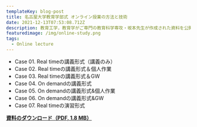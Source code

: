 ```yaml
---
templateKey: blog-post
title: 名古屋大学教育学部式 オンライン授業の方法と技術
date: 2021-12-13T07:53:08.712Z
description: 教育工学，教育学がご専門の教育科学専攻・坂本先生が作成された資料を公開します。7つのオンライン授業のやり方を具体的に紹介されていますので、参考になるかと思います。
featuredimage: /img/online-study.png
tags:
  - Online lecture
---
```

* Case 01. Real timeの講義形式（講義のみ）
* Case 02. Real timeの講義形式＆個人作業
* Case 03. Real timeの講義形式＆GW
* Case 04. On demandの講義形式
* Case 05. On demandの講義形式&個人作業
* Case 06. On demandの講義形式&GW
* Case 07. Real timeの演習形式

[**資料のダウンロード（PDF, 1.8 MB）**](https://ac.thers.ac.jp/files/20200407online-method.pdf)